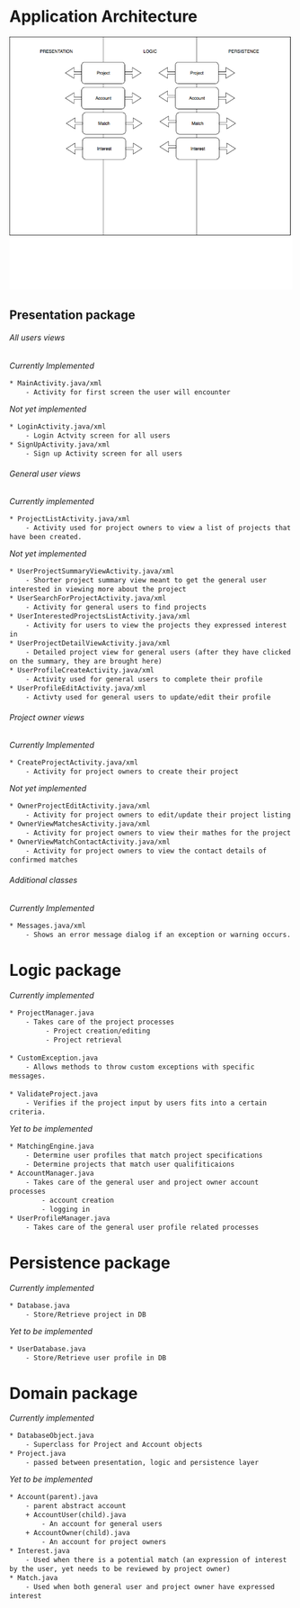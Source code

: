 # __Application Architecture__  

![Image of achritecture diagram](/ApplicationArchitecture.png)

##   Presentation package  

###### All users views  
*Currently Implemented*  

    * MainActivity.java/xml
        - Activity for first screen the user will encounter
        
*Not yet implemented*  

    * LoginActivity.java/xml
        - Login Actvity screen for all users     
    * SignUpActivity.java/xml  
        - Sign up Activity screen for all users
###### General user views  
*Currently implemented*  

    * ProjectListActivity.java/xml
        - Activity used for project owners to view a list of projects that have been created.

*Not yet implemented*  

    * UserProjectSummaryViewActivity.java/xml  
        - Shorter project summary view meant to get the general user interested in viewing more about the project  
    * UserSearchForProjectActivity.java/xml  
        - Activity for general users to find projects
    * UserInterestedProjectsListActivity.java/xml
        - Activity for users to view the projects they expressed interest in  
    * UserProjectDetailViewActivity.java/xml  
        - Detailed project view for general users (after they have clicked on the summary, they are brought here)
    * UserProfileCreateActivity.java/xml
        - Activity used for general users to complete their profile
    * UserProfileEditActivity.java/xml
        - Activty used for general users to update/edit their profile
###### Project owner views  
*Currently Implemented*  

    * CreateProjectActivity.java/xml 
        - Activity for project owners to create their project  

*Not yet implemented*  

    * OwnerProjectEditActivity.java/xml
        - Activity for project owners to edit/update their project listing
    * OwnerViewMatchesActivity.java/xml
        - Activity for project owners to view their mathes for the project
    * OwnerViewMatchContactActivity.java/xml
        - Activity for project owners to view the contact details of confirmed matches  
    
###### Additional classes
*Currently Implemented*

    * Messages.java/xml
        - Shows an error message dialog if an exception or warning occurs.

# Logic package  
*Currently implemented*  

    * ProjectManager.java  
        - Takes care of the project processes
             - Project creation/editing
             - Project retrieval
             
    * CustomException.java
        - Allows methods to throw custom exceptions with specific messages.
        
    * ValidateProject.java
        - Verifies if the project input by users fits into a certain criteria.
        
*Yet to be implemented*

    * MatchingEngine.java  
        - Determine user profiles that match project specifications  
        - Determine projects that match user qualifiticaions  
    * AccountManager.java  
        - Takes care of the general user and project owner account processes
            - account creation
            - logging in
    * UserProfileManager.java  
        - Takes care of the general user profile related processes
# Persistence package 
*Currently implemented*  

    * Database.java
        - Store/Retrieve project in DB  
*Yet to be implemented*

    * UserDatabase.java  
        - Store/Retrieve user profile in DB  
# Domain package  
*Currently implemented*  

    * DatabaseObject.java
        - Superclass for Project and Account objects
    * Project.java  
        - passed between presentation, logic and persistence layer  
*Yet to be implemented*  

    * Account(parent).java  
        - parent abstract account  
        + AccountUser(child).java  
            - An account for general users  
        + AccountOwner(child).java  
            - An account for project owners  
    * Interest.java  
        - Used when there is a potential match (an expression of interest by the user, yet needs to be reviewed by project owner)  
    * Match.java  
        - Used when both general user and project owner have expressed interest  

